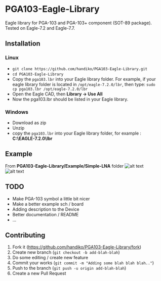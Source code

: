 # PGA103-Eagle-Library
Eagle library for PGA-103 and PGA-103+ component (SOT-89 package).
Tested on Eagle-7.2 and Eagle-7.7.

## Installation
### Linux
* `git clone https://github.com/handiko/PGA103-Eagle-Library.git`
* `cd PGA103-Eagle-Library`
* Copy the `pga103.lbr` into your Eagle library folder. For example, if your eagle library folder is located in `/opt/eagle-7.2.0/lbr`, then type: `sudo cp pga103.lbr /opt/eagle-7.2.0/lbr`
* Open the Eagle CAD, then **Library -> Use All**
* Now the pga103.lbr should be listed in your Eagle library.

### Windows
* Download as zip
* Unzip
* copy the `pga103.lbr` into your Eagle library folder, for example : **C:\EAGLE-7.2.0\lbr**

## Example
From **PGA103-Eagle-Library/Example/Simple-LNA** folder
![alt text](https://github.com/handiko/PGA103-Eagle-Library/blob/master/Pics/Simple-LNA-sch.png)
![alt text](https://github.com/handiko/PGA103-Eagle-Library/blob/master/Pics/Simple-LNA-brd.png)

## TODO
* Make PGA-103 symbol a little bit nicer
* Make a better example sch / board
* Adding description to the Device
* Better documentation / README
* ...

## Contributing
1. Fork it (https://github.com/handiko/PGA103-Eagle-Library/fork)
2. Create new branch (`git checkout -b add-blah-blah`)
3. Do some editing / create new feature
4. Commit your works (`git commit -m "Adding some blah blah blah.."`)
5. Push to the branch (`git push -u origin add-blah-blah`)
6. Create a new Pull Request
